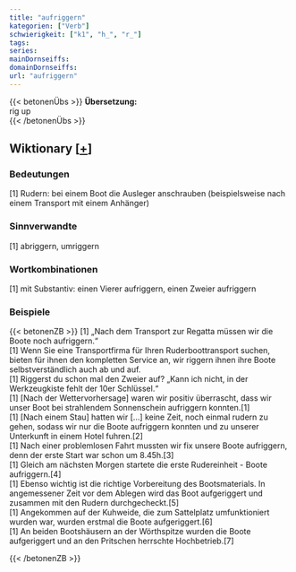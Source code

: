 ```yaml
---
title: "aufriggern"
kategorien: ["Verb"]
schwierigkeit: ["k1", "h_", "r_"]
tags:
series:
mainDornseiffs:
domainDornseiffs:
url: "aufriggern"
---
```


{{< betonenÜbs >}}
**Übersetzung:**  
rig up  
{{< /betonenÜbs >}}

## Wiktionary [[+](https://de.wiktionary.org/wiki/aufriggern)]

### Bedeutungen
[1] Rudern: bei einem Boot die Ausleger anschrauben (beispielsweise nach einem Transport mit einem Anhänger)  

### Sinnverwandte
[1] abriggern, umriggern  

### Wortkombinationen
[1] mit Substantiv: einen Vierer aufriggern, einen Zweier aufriggern  

### Beispiele
{{< betonenZB >}}
[1] „Nach dem Transport zur Regatta müssen wir die Boote noch aufriggern.“  
[1] Wenn Sie eine Transportfirma für Ihren Ruderboottransport suchen, bieten für ihnen den kompletten Service an, wir riggern ihnen ihre Boote selbstverständlich auch ab und auf.  
[1] Riggerst du schon mal den Zweier auf? „Kann ich nicht, in der Werkzeugkiste fehlt der 10er Schlüssel.“  
[1] [Nach der Wettervorhersage] waren wir positiv überrascht, dass wir unser Boot bei strahlendem Sonnenschein aufriggern konnten.[1]  
[1] [Nach einem Stau] hatten wir […] keine Zeit, noch einmal rudern zu gehen, sodass wir nur die Boote aufriggern konnten und zu unserer Unterkunft in einem Hotel fuhren.[2]  
[1] Nach einer problemlosen Fahrt  mussten wir fix unsere Boote aufriggern, denn der erste Start war schon um 8.45h.[3]  
[1] Gleich am nächsten Morgen startete die erste Rudereinheit - Boote aufriggern.[4]  
[1] Ebenso wichtig ist die richtige Vorbereitung des Bootsmaterials. In angemessener Zeit vor dem Ablegen wird das Boot aufgeriggert und zusammen mit den Rudern durchgecheckt.[5]  
[1] Angekommen auf der Kuhweide, die zum Sattelplatz umfunktioniert wurden war, wurden erstmal die Boote aufgeriggert.[6]  
[1] An beiden Bootshäusern an der Wörthspitze wurden die Boote aufgeriggert und an den Pritschen herrschte Hochbetrieb.[7]  

{{< /betonenZB >}}


